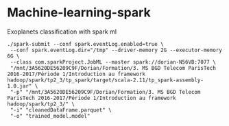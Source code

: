 # Machine-learning-spark
Exoplanets classification with spark ml

```{r, engine='bash', count_lines}
./spark-submit --conf spark.eventLog.enabled=true \
 --conf spark.eventLog.dir="/tmp" --driver-memory 2G --executor-memory 6G \
 --class com.sparkProject.JobML --master spark://dorian-N56VB:7077 \
 "/mnt/3A5620DE56209C9F/Dorian/Formation/3. MS BGD Telecom ParisTech 2016-2017/Période 1/Introduction au framework hadoop/spark/tp2_3/tp_spark/target/scala-2.11/tp_spark-assembly-1.0.jar" \
 "-p" "/mnt/3A5620DE56209C9F/Dorian/Formation/3. MS BGD Telecom ParisTech 2016-2017/Période 1/Introduction au framework hadoop/spark/tp2_3/" \
 "-i" "cleanedDataFrame.parquet" \
 "-o" "trained_model.model"
 ```
